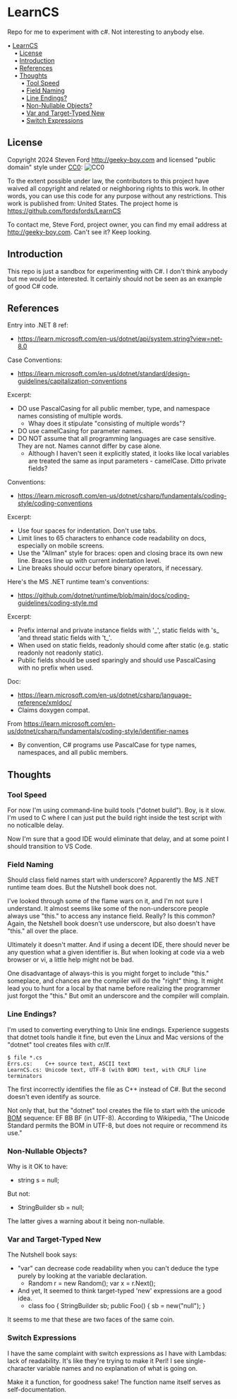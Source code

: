 # LearnCS
Repo for me to experiment with c#.
Not interesting to anybody else.

<!-- mdtoc-start -->
&bull; [LearnCS](#learncs)  
&nbsp;&nbsp;&nbsp;&nbsp;&bull; [License](#license)  
&nbsp;&nbsp;&nbsp;&nbsp;&bull; [Introduction](#introduction)  
&nbsp;&nbsp;&nbsp;&nbsp;&bull; [References](#references)  
&nbsp;&nbsp;&nbsp;&nbsp;&bull; [Thoughts](#thoughts)  
&nbsp;&nbsp;&nbsp;&nbsp;&nbsp;&nbsp;&nbsp;&nbsp;&bull; [Tool Speed](#tool-speed)  
&nbsp;&nbsp;&nbsp;&nbsp;&nbsp;&nbsp;&nbsp;&nbsp;&bull; [Field Naming](#field-naming)  
&nbsp;&nbsp;&nbsp;&nbsp;&nbsp;&nbsp;&nbsp;&nbsp;&bull; [Line Endings?](#line-endings)  
&nbsp;&nbsp;&nbsp;&nbsp;&nbsp;&nbsp;&nbsp;&nbsp;&bull; [Non-Nullable Objects?](#non-nullable-objects)  
&nbsp;&nbsp;&nbsp;&nbsp;&nbsp;&nbsp;&nbsp;&nbsp;&bull; [Var and Target-Typed New](#var-and-target-typed-new)  
&nbsp;&nbsp;&nbsp;&nbsp;&nbsp;&nbsp;&nbsp;&nbsp;&bull; [Switch Expressions](#switch-expressions)  
<!-- TOC created by '../mdtoc/mdtoc.pl README.md' (see https://github.com/fordsfords/mdtoc) -->
<!-- mdtoc-end -->

## License

Copyright 2024 Steven Ford http://geeky-boy.com and licensed
"public domain" style under
[CC0](http://creativecommons.org/publicdomain/zero/1.0/): 
![CC0](https://licensebuttons.net/p/zero/1.0/88x31.png "CC0")

To the extent possible under law, the contributors to this project have
waived all copyright and related or neighboring rights to this work.
In other words, you can use this code for any purpose without any
restrictions.  This work is published from: United States.  The project home
is https://github.com/fordsfords/LearnCS

To contact me, Steve Ford, project owner, you can find my email address
at http://geeky-boy.com.  Can't see it?  Keep looking.

## Introduction

This repo is just a sandbox for experimenting with C#.
I don't think anybody but me would be interested.
It certainly should not be seen as an example of good C# code.

## References

Entry into .NET 8 ref:
* https://learn.microsoft.com/en-us/dotnet/api/system.string?view=net-8.0

Case Conventions:
* https://learn.microsoft.com/en-us/dotnet/standard/design-guidelines/capitalization-conventions

Excerpt:
* DO use PascalCasing for all public member, type,
and namespace names consisting of multiple words.
  * Whay does it stipulate "consisting of multiple words"?
* DO use camelCasing for parameter names.
* DO NOT assume that all programming languages are case sensitive.
They are not. Names cannot differ by case alone.
  * Although I haven't seen it explicitly stated, it looks like local
variables are treated the same as input parameters - camelCase.
Ditto private fields?

Conventions:
* https://learn.microsoft.com/en-us/dotnet/csharp/fundamentals/coding-style/coding-conventions

Excerpt:
* Use four spaces for indentation. Don't use tabs.
* Limit lines to 65 characters to enhance code readability on docs,
especially on mobile screens.
* Use the "Allman" style for braces:
open and closing brace its own new line.
Braces line up with current indentation level.
* Line breaks should occur before binary operators, if necessary.

Here's the MS .NET runtime team's conventions:
* https://github.com/dotnet/runtime/blob/main/docs/coding-guidelines/coding-style.md

Excerpt:
* Prefix internal and private instance fields with '\_',
static fields with 's\_ 'and thread static fields with 't\_'.
* When used on static fields, readonly should come after static (e.g. static readonly not readonly static).
* Public fields should be used sparingly and should use PascalCasing with no prefix when used.

Doc:
*  https://learn.microsoft.com/en-us/dotnet/csharp/language-reference/xmldoc/
* Claims doxygen compat.

From https://learn.microsoft.com/en-us/dotnet/csharp/fundamentals/coding-style/identifier-names
* By convention, C# programs use PascalCase for type names, namespaces,
and all public members. 

## Thoughts

### Tool Speed

For now I'm using command-line build tools ("dotnet build").
Boy, is it slow.
I'm used to C where I can just put the build right inside the test script
with no noticalble delay.

Now I'm sure that a good IDE would eliminate that delay,
and at some point I should transition to VS Code.

### Field Naming

Should class field names start with underscore?
Apparently the MS .NET runtime team does.
But the Nutshell book does not.

I've looked through some of the flame wars on it,
and I'm not sure I understand.
It almost seems like some of the non-underscore people always use
"this." to access any instance field.
Really? Is this common?
Again, the Netshell book doesn't use underscore,
but also doesn't have "this." all over the place.

Ultimately it doesn't matter.
And if using a decent IDE, there should never be any question what
a given identifier is.
But when looking at code via a web browser or vi,
a little help might not be bad.

One disadvantage of always-this is you might forget to include "this."
someplace, and chances are the compiler will do the "right" thing.
It might lead you to hunt for a local by that name before realizing the
programmer just forgot the "this."
But omit an underscore and the compiler will complain.

### Line Endings?

I'm used to converting everything to Unix line endings.
Experience suggests that dotnet tools handle it fine,
but even the Linux and Mac versions of the "dotnet" tool creates files with
cr/lf.

````
$ file *.cs
Errs.cs:    C++ source text, ASCII text
LearnCS.cs: Unicode text, UTF-8 (with BOM) text, with CRLF line terminators
````

The first incorrectly identifies the file as C++ instead of C#.
But the second doesn't even identify as source.

Not only that, but the "dotnet" tool creates the file to start with the
unicode [BOM](https://en.wikipedia.org/wiki/Byte_order_mark) sequence: EF BB BF
(in UTF-8).
According to Wikipedia, 
"The Unicode Standard permits the BOM in UTF-8,
but does not require or recommend its use."

### Non-Nullable Objects?

Why is it OK to have:
* string s = null;

But not:
* StringBuilder sb = null;

The latter gives a warning about it being non-nullable.

### Var and Target-Typed New

The Nutshell book says:
* "var" can decrease code readability when you can't deduce the type
purely by looking at the variable declaration.
  * Random r = new Random();  var x = r.Next();
* And yet, It seemed to think target-typed 'new' expressions are a good idea.
  * class foo { StringBuilder sb; public Foo() { sb = new("null"); }

It seems to me that these are two faces of the same coin.

### Switch Expressions

I have the same complaint with switch expressions as I have with Lambdas:
lack of readability.
It's like they're trying to make it Perl!
I see single-character variable names and no explanation of what is going on.

Make it a function, for goodness sake!
The function name itself serves as self-documentation.
